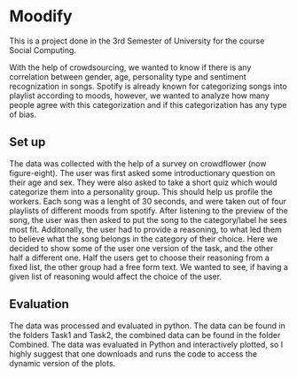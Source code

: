 # Moodify

This is a project done in the 3rd Semester of University for the course Social Computing.

With the help of crowdsourcing, we wanted to know if there is any correlation between gender, age, personality 
type and sentiment recognization in songs. Spotify is already known for categorizing songs into playlist according to moods, 
however, we wanted to analyze how many people agree with this categorization and if this categorization has any type of bias.


## Set up

The data was collected with the help of a survey on crowdflower (now figure-eight). The user was first asked some
introductionary question on their age and sex. They were also asked to take a short quiz which would categorize them
into a personality group. This should help us profile the workers.
Each song was a lenght of 30 seconds, and were taken out of four playlists of different moods from spotify.
After listening to the preview of the song, the user was then asked to put the song to the category/label he sees most
fit. Additonally, the user had to provide a reasoning, to what led them to believe what the song belongs in the category
of their choice. Here we decided to show some of the user one version of the task, and the other half a different one.
Half the users get to choose their reasoning from a fixed list, the other group had a free form text. We wanted to see, if
having a given list of reasoning would affect the choice of the user.

## Evaluation

The data was processed and evaluated in python. The data can be found in the folders Task1 and Task2, 
the combined data can be found in the folder Combined. The data was evaluated in Python and interactively plotted, so I highly suggest that one downloads and runs the code to access the dynamic version of the plots.

